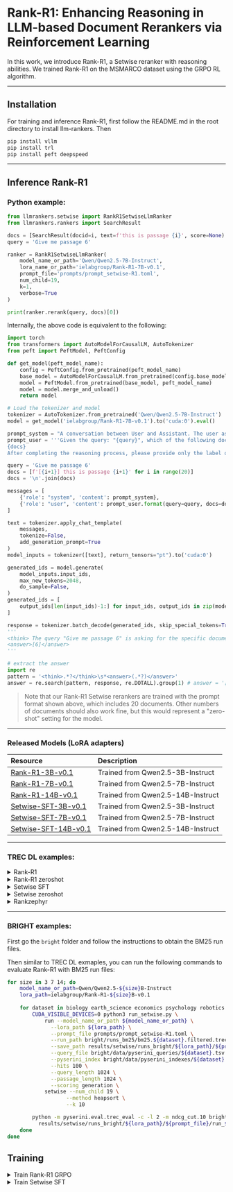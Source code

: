 # Rank-R1: Enhancing Reasoning in LLM-based Document Rerankers via Reinforcement Learning

In this work, we introduce Rank-R1, a Setwise reranker with reasoning abilities. 
We trained Rank-R1 on the MSMARCO dataset using the GRPO RL algorithm.

---
## Installation
For training and inference Rank-R1, first follow the README.md in the root directory to install llm-rankers. Then
```bash
pip install vllm
pip install trl
pip install peft deepspeed
```
---
## Inference Rank-R1
### Python example:

```Python
from llmrankers.setwise import RankR1SetwiseLlmRanker
from llmrankers.rankers import SearchResult

docs = [SearchResult(docid=i, text=f'this is passage {i}', score=None) for i in range(20)]
query = 'Give me passage 6'

ranker = RankR1SetwiseLlmRanker(
    model_name_or_path='Qwen/Qwen2.5-7B-Instruct',
    lora_name_or_path='ielabgroup/Rank-R1-7B-v0.1',
    prompt_file='prompts/prompt_setwise-R1.toml',
    num_child=19,
    k=1,
    verbose=True
)

print(ranker.rerank(query, docs)[0])
```
Internally, the above code is equivalent to the following:
```Python
import torch
from transformers import AutoModelForCausalLM, AutoTokenizer
from peft import PeftModel, PeftConfig

def get_model(peft_model_name):
    config = PeftConfig.from_pretrained(peft_model_name)
    base_model = AutoModelForCausalLM.from_pretrained(config.base_model_name_or_path)
    model = PeftModel.from_pretrained(base_model, peft_model_name)
    model = model.merge_and_unload()
    return model

# Load the tokenizer and model
tokenizer = AutoTokenizer.from_pretrained('Qwen/Qwen2.5-7B-Instruct')
model = get_model('ielabgroup/Rank-R1-7B-v0.1').to('cuda:0').eval()

prompt_system = "A conversation between User and Assistant. The user asks a question, and the Assistant solves it. The assistant first thinks about the reasoning process in the mind and then provides the user with the answer. The reasoning process and answer are enclosed within <think> </think> and <answer> </answer> tags, respectively, i.e., <think> reasoning process here </think> <answer> answer here </answer>."
prompt_user = '''Given the query: "{query}", which of the following documents is most relevant?
{docs}
After completing the reasoning process, please provide only the label of the most relevant document to the query, enclosed in square brackets, within the answer tags. For example, if the third document is the most relevant, the answer should be: <think> reasoning process here </think> <answer>[3]</answer>.'''

query = 'Give me passage 6'
docs = [f'[{i+1}] this is passage {i+1}' for i in range(20)]
docs = '\n'.join(docs)

messages = [
    {'role': "system", 'content': prompt_system},
    {'role': "user", 'content': prompt_user.format(query=query, docs=docs)}
]

text = tokenizer.apply_chat_template(
    messages,
    tokenize=False,
    add_generation_prompt=True
)
model_inputs = tokenizer([text], return_tensors="pt").to('cuda:0')

generated_ids = model.generate(
    model_inputs.input_ids,
    max_new_tokens=2048,
    do_sample=False,
)
generated_ids = [
    output_ids[len(input_ids)-1:] for input_ids, output_ids in zip(model_inputs.input_ids, generated_ids)
]

response = tokenizer.batch_decode(generated_ids, skip_special_tokens=True)[0]
'''
<think> The query "Give me passage 6" is asking for the specific document that contains the text "this is passage 6". By looking at the list provided, we can see that the document labeled [6] matches this description exactly. </think>
<answer>[6]</answer>
'''

# extract the answer
import re
pattern = '<think>.*?</think>\s*<answer>(.*?)</answer>'
answer = re.search(pattern, response, re.DOTALL).group(1) # answer = '[6]'
```
> Note that our Rank-R1 Setwise rerankers are trained with the prompt format shown above, which includes 20 documents. Other numbers of documents should also work fine, but this would represent a "zero-shot" setting for the model.
---
### Released Models (LoRA adapters)
| Resource                                                                       | Description                       |
|:-------------------------------------------------------------------------------|:----------------------------------|
| [Rank-R1-3B-v0.1](https://huggingface.co/ielabgroup/Rank-R1-3B-v0.1)           | Trained from Qwen2.5-3B-Instruct  |
| [Rank-R1-7B-v0.1](https://huggingface.co/ielabgroup/Rank-R1-7B-v0.1)           | Trained from Qwen2.5-7B-Instruct  |
| [Rank-R1-14B-v0.1](https://huggingface.co/ielabgroup/Rank-R1-14B-v0.1)         | Trained from Qwen2.5-14B-Instruct |
| [Setwise-SFT-3B-v0.1](https://huggingface.co/ielabgroup/Setwise-SFT-3B-v0.1)   | Trained from Qwen2.5-3B-Instruct  |
| [Setwise-SFT-7B-v0.1](https://huggingface.co/ielabgroup/Setwise-SFT-7B-v0.1)   | Trained from Qwen2.5-7B-Instruct  |
| [Setwise-SFT-14B-v0.1](https://huggingface.co/ielabgroup/Setwise-SFT-14B-v0.1) | Trained from Qwen2.5-14B-Instruct |
---
### TREC DL examples:
<details>
<summary>Rank-R1</summary>

```bash
# Rank-R1
for dataset in dl19 dl20; do
  for size in 3 7 14; do
    model_name_or_path=Qwen/Qwen2.5-${size}B-Instruct
    lora_path=ielabgroup/Rank-R1-${size}B-v0.1
    mkdir -p runs/${lora_path}
    
    CUDA_VISIBLE_DEVICES=0 python3 run_setwise.py \
    run --model_name_or_path ${model_name_or_path} \
      --lora_path ${lora_path} \
      --prompt_file prompts/prompt_setwise-R1.toml \
      --run_path runs/pyserini_bm25/run.msmarco-v1-passage.bm25-default.${dataset}.txt \
      --save_path runs/${lora_path}/${dataset}.txt \
      --pyserini_dataset ${dataset}-passage \
      --pyserini_index msmarco-v1-passage \
      --hits 100 \
      --query_length 32 \
      --passage_length 512 \
      --scoring generation \
      setwise --num_child 19 \
               --method heapsort \
               --k 10
           
  python -m pyserini.eval.trec_eval -c -l 2 -m ndcg_cut.10 ${dataset}-passage runs/${lora_path}/${dataset}.txt > runs/${lora_path}/${dataset}.eval
  done
done
```
</details>

<details>
<summary>Rank-R1 zeroshot</summary>

```bash
# Rank-R1 zeroshot
for dataset in dl19 dl20; do
  for size in 3 7 14; do
    model_name_or_path=Qwen/Qwen2.5-${size}B-Instruct
    
    mkdir -p runs/${model_name_or_path}/zeroshot-R1
    
    CUDA_VISIBLE_DEVICES=0 python3 run_setwise.py \
    run --model_name_or_path ${model_name_or_path} \
      --prompt_file prompts/prompt_setwise-R1.toml \
      --run_path runs/pyserini_bm25/run.msmarco-v1-passage.bm25-default.${dataset}.txt \
      --save_path runs/${model_name_or_path}/zeroshot-R1/${dataset}.txt \
      --pyserini_dataset ${dataset}-passage \
      --pyserini_index msmarco-v1-passage \
      --hits 100 \
      --query_length 32 \
      --passage_length 512 \
      --scoring generation \
      setwise --num_child 19 \
               --method heapsort \
               --k 10
           
  python -m pyserini.eval.trec_eval -c -l 2 -m ndcg_cut.10 ${dataset}-passage runs/${model_name_or_path}/zeroshot-R1/${dataset}.txt > runs/${model_name_or_path}/zeroshot-R1/${dataset}.eval
  done
done
```
</details>

<details>
<summary>Setwise SFT</summary>

```bash
# Setwise SFT
for dataset in dl19 dl20; do
  for size in 3 7 14; do
    model_name_or_path=Qwen/Qwen2.5-${size}B-Instruct
    lora_path=ielabgroup/Setwise-SFT-${size}B-v0.1
    
    mkdir -p runs/${lora_path}
    
    CUDA_VISIBLE_DEVICES=0 python3 run_setwise.py \
    run --model_name_or_path ${model_name_or_path} \
      --lora_path ${lora_path} \
      --prompt_file prompts/prompt_setwise.toml \
      --run_path runs/pyserini_bm25/run.msmarco-v1-passage.bm25-default.${dataset}.txt \
      --save_path runs/${lora_path}/${dataset}.txt \
      --pyserini_dataset ${dataset}-passage \
      --pyserini_index msmarco-v1-passage \
      --hits 100 \
      --query_length 32 \
      --passage_length 512 \
      --scoring generation \
      setwise --num_child 19 \
               --method heapsort \
               --k 10
               
    python -m pyserini.eval.trec_eval -c -l 2 -m ndcg_cut.10 ${dataset}-passage runs/${lora_path}/${dataset}.txt > runs/${lora_path}/${dataset}.eval
    done
done
```
</details>

<details>
<summary>Setwise zeroshot</summary>

```bash
# Setwise zeroshot
for dataset in dl19 dl20; do
  for size in 3 7 14; do
    model_name_or_path=Qwen/Qwen2.5-${size}B-Instruct
    
    mkdir -p runs/${model_name_or_path}/zeroshot
    
    CUDA_VISIBLE_DEVICES=0 python3 run_setwise.py \
    run --model_name_or_path ${model_name_or_path} \
      --prompt_file prompts/prompt_setwise.toml \
      --run_path runs/pyserini_bm25/run.msmarco-v1-passage.bm25-default.${dataset}.txt \
      --save_path runs/${model_name_or_path}/zeroshot/${dataset}.txt \
      --pyserini_dataset ${dataset}-passage \
      --pyserini_index msmarco-v1-passage \
      --hits 100 \
      --query_length 32 \
      --passage_length 512 \
      --scoring generation \
      setwise --num_child 19 \
               --method heapsort \
               --k 10
               
    python -m pyserini.eval.trec_eval -c -l 2 -m ndcg_cut.10 ${dataset}-passage runs/${model_name_or_path}/zeroshot/${dataset}.txt > runs/${model_name_or_path}/zeroshot/${dataset}.eval
    done
done
```
</details>

<details>
<summary>Rankzephyr</summary>

```bash
# Rankzephyr
for dataset in dl19 dl20; do
    model_name_or_path=castorini/rank_zephyr_7b_v1_full
    
    mkdir -p runs/${model_name_or_path}
    
    CUDA_VISIBLE_DEVICES=0 python3 run_listwise.py \
      run --model_name_or_path castorini/rank_zephyr_7b_v1_full \
      --prompt_file prompts/prompt_listwise_rankzephyr.toml \
      --run_path runs/pyserini_bm25/run.msmarco-v1-passage.bm25-default.${dataset}.txt \
      --save_path runs/${model_name_or_path}/${dataset}.txt \
      --pyserini_dataset ${dataset}-passage \
      --pyserini_index msmarco-v1-passage \
      --hits 100 \
      --query_length 32 \
      --passage_length 512 \
      --scoring generation \
      listwise --window_size 20 \
               --step_size 10 \
               --num_repeat 1
            
    python -m pyserini.eval.trec_eval -c -l 2 -m ndcg_cut.10 ${dataset}-passage runs/${model_name_or_path}/${dataset}.txt > runs/${model_name_or_path}/${dataset}.eval
done
```
</details>

---
### BRIGHT examples:
First go the `bright` folder and follow the instructions to obtain the BM25 run files.

Then similar to TREC DL exmaples, you can run the following commands to evaluate Rank-R1 with BM25 run files:
```bash
for size in 3 7 14; do
    model_name_or_path=Qwen/Qwen2.5-${size}B-Instruct
    lora_path=ielabgroup/Rank-R1-${size}B-v0.1
    
    for dataset in biology earth_science economics psychology robotics stackoverflow sustainable_living pony leetcode aops theoremqa_theorems theoremqa_questions; do
        CUDA_VISIBLE_DEVICES=0 python3 run_setwise.py \
            run --model_name_or_path ${model_name_or_path} \
              --lora_path ${lora_path} \
              --prompt_file prompts/prompt_setwise-R1.toml \
              --run_path bright/runs_bm25/bm25.${dataset}.filtered.trec \
              --save_path results/setwise/runs_bright/${lora_path}/${prompt_file}/run_${dataset}.txt \
              --query_file bright/data/pyserini_queries/${dataset}.tsv \
              --pyserini_index bright/data/pyserini_indexes/${dataset} \
              --hits 100 \
              --query_length 1024 \
              --passage_length 1024 \
              --scoring generation \
            setwise --num_child 19 \
                   --method heapsort \
                   --k 10

        python -m pyserini.eval.trec_eval -c -l 2 -m ndcg_cut.10 bright/data/pyserini_qrels/${dataset}.tsv \
          results/setwise/runs_bright/${lora_path}/${prompt_file}/run_${dataset}.txt > results/setwise/runs_bright/${lora_path}/${prompt_file}/run_${dataset}.eval
    done
done
```
## Training 
<details>
<summary>Train Rank-R1 GRPO</summary>

Step 1: Create training dataset
```bash
python create_dataset.py
```
Step 2: Train
```bash
deepspeed --include localhost:0,1,2,3 --master_port 60000 train_grpo.py
```
</details>

<details>
<summary>Train Setwise SFT</summary>

Step 1: Create training dataset
```bash
python create_dataset_sft.py
```
Step 2: Train
```bash
deepspeed --include localhost:0,1,2,3 --master_port 60000 train_sft.py
```
</details>
